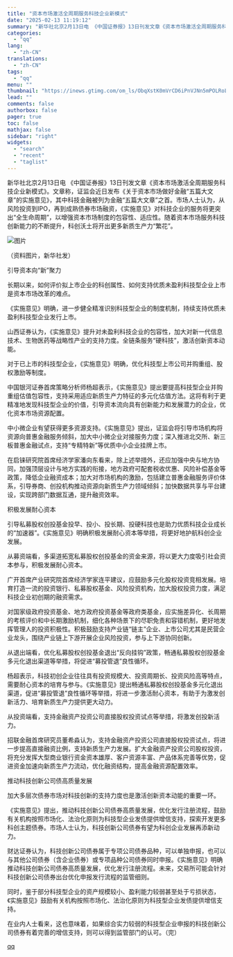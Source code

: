 ```yaml
---
title: "资本市场激活全周期服务科技企业新模式"
date: "2025-02-13 11:19:12"
summary: "新华社北京2月13日电 《中国证券报》13日刊发文章《资本市场激活全周期服务科技企业新模式》。文..."
categories:
  - "qq"
lang:
  - "zh-CN"
translations:
  - "zh-CN"
tags:
  - "qq"
menu: ""
thumbnail: "https://inews.gtimg.com/om_ls/ObqXstK0mVrCD6iPnVJNn5mPOLRoLAagg98qMc3WDxMnAAA_640360/0"
lead: ""
comments: false
authorbox: false
pager: true
toc: false
mathjax: false
sidebar: "right"
widgets:
  - "search"
  - "recent"
  - "taglist"
---
```


新华社北京2月13日电 《中国证券报》13日刊发文章《资本市场激活全周期服务科技企业新模式》。文章称，证监会近日发布《关于资本市场做好金融“五篇大文章”的实施意见》，其中科技金融被列为金融“五篇大文章”之首。市场人士认为，从风险投资到IPO，再到成熟债券市场融资，《实施意见》对科技企业的服务将更突出“全生命周期”，以增强资本市场制度的包容性、适应性。随着资本市场服务科技创新能力的不断提升，科创沃土将开出更多新质生产力“繁花”。

![图片](https://inews.gtimg.com/om_bt/Ol6iRmO3KrVSd7WkHf0XDpcdRYdsaHj6bVJgAhXmQcKoIAA/1000)

（资料图片，新华社发）

引导资本向“新”聚力

长期以来，如何评价拟上市企业的科创属性、如何支持优质未盈利科技型企业上市是资本市场改革的难点。

《实施意见》明确，进一步健全精准识别科技型企业的制度机制，持续支持优质未盈利科技型企业发行上市。

山西证券认为，《实施意见》提升对未盈利科技企业的包容性，加大对新一代信息技术、生物医药等战略性产业的支持力度。全链条服务“硬科技”，激活创新资本动能。

对于已上市的科技型企业，《实施意见》明确，优化科技型上市公司并购重组、股权激励等制度。

中国银河证券首席策略分析师杨超表示，《实施意见》提出要提高科技型企业并购重组估值包容性，支持采用适应新质生产力特征的多元化估值方法。这将有利于更精准地发现科技型企业的价值，引导资本流向具有创新能力和发展潜力的企业，优化资本市场资源配置。

中小微企业有望获得更多资源支持。《实施意见》提出，证监会将引导市场机构将资源向普惠金融服务倾斜，加大中小微企业对接服务力度；深入推进北交所、新三板普惠金融试点，支持“专精特新”等优质中小企业挂牌上市。

在启铼研究院首席经济学家潘向东看来，除上述举措外，还应加强中央与地方协同，加强顶层设计与地方实践的衔接，地方政府可配套税收优惠、风险补偿基金等政策，降低企业融资成本；加大对市场机构的激励，包括建立普惠金融服务评价体系，引导券商、创投机构推动资源向新质生产力领域倾斜；加快数据共享与平台建设，实现跨部门数据互通，提升融资效率。

积极发展耐心资本

引导私募股权创投基金投早、投小、投长期、投硬科技也是助力优质科技企业成长的“加速器”。《实施意见》明确积极发展耐心资本等举措，将更好地护航科创企业发展。

从募资端看，多渠道拓宽私募股权创投基金的资金来源，将以更大力度吸引社会资本参与，积极发展耐心资本。

广开首席产业研究院首席经济学家连平建议，应鼓励多元化股权投资竞相发展。培育打造一流的投资银行、私募股权基金、风险投资机构，加大股权投资力度，满足科技企业初创期的融资需求。

对国家级政府投资基金、地方政府投资基金等政府类基金，应实施差异化、长周期的考核评价和中长期激励机制，细化各种场景下的尽职免责和容错机制，更好地发挥管理人的投资积极性。积极鼓励支持产业链“链主”企业、上市公司尤其是民营企业龙头，围绕产业链上下游开展企业风险投资，参与上下游协同创新。

从退出端看，优化私募股权创投基金退出“反向挂钩”政策，畅通私募股权创投基金多元化退出渠道等举措，将促进“募投管退”良性循环。

杨超表示，科技初创企业往往具有投资规模大、投资周期长、投资风险高等特点，需要耐心资本的培育与参与。《实施意见》提出畅通私募股权创投基金多元化退出渠道，促进“募投管退”良性循环等举措，将进一步激活耐心资本，有助于为激发创新活力、培育新质生产力提供更大动力。

从投资端看，支持金融资产投资公司直接股权投资试点等举措，将激发创投新活力。

招联金融首席研究员董希淼认为，支持金融资产投资公司直接股权投资试点，将进一步提高直接融资比例，支持新质生产力发展。扩大金融资产投资公司股权投资，将充分发挥大型商业银行资金资本雄厚、客户资源丰富、产品体系完善等优势，促进资金加速向新质生产力流动，优化融资结构，提高金融资源配置效率。

推动科技创新公司债高质量发展

加大多层次债券市场对科技创新的支持力度也是激活创新资本动能的重要一环。

《实施意见》提出，推动科技创新公司债券高质量发展，优化发行注册流程，鼓励有关机构按照市场化、法治化原则为科技型企业发债提供增信支持，探索开发更多科创主题债券。市场人士认为，科技创新公司债券有望为科创企业发展再添新动力。

财达证券认为，科技创新公司债券属于专项公司债券品种，可以单独申报，也可以与其他公司债券（含企业债券）或专项品种公司债券同时申报。《实施意见》明确推动科技创新公司债券高质量发展，优化发行注册流程。未来，交易所可能会针对科技创新公司债券出台优化申报发行流程的监管细则。

同时，鉴于部分科技型企业的资产规模较小、盈利能力较弱甚至处于亏损状态，《实施意见》鼓励有关机构按照市场化、法治化原则为科技型企业发债提供增信支持。

在业内人士看来，这也意味着，如果综合实力较弱的科技型企业申报的科技创新公司债券有着完善的增信支持，则可以得到监管部门的认可。（完）

[qq](https://new.qq.com/rain/a/20250213A039BX00)
